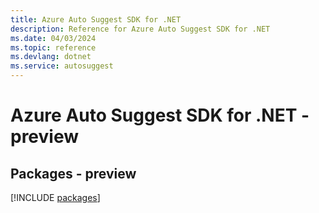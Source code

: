 ```yaml
---
title: Azure Auto Suggest SDK for .NET
description: Reference for Azure Auto Suggest SDK for .NET
ms.date: 04/03/2024
ms.topic: reference
ms.devlang: dotnet
ms.service: autosuggest
---
```

# Azure Auto Suggest SDK for .NET - preview
## Packages - preview
[!INCLUDE [packages](auto-suggest-index.md)]
